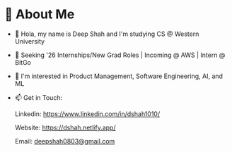 # 💫 About Me

- 👋 Hola, my name is Deep Shah and I'm studying CS @ Western University
  
- 🔭 Seeking '26 Internships/New Grad Roles | Incoming @ AWS | Intern @ BitGo

- 👀 I'm interested in Product Management, Software Engineering, AI, and ML

- 📫 Get in Touch:

     Linkedin: https://www.linkedin.com/in/dshah1010/
  
     Website: https://dshah.netlify.app/
  
     Email: deepshah0803@gmail.com
